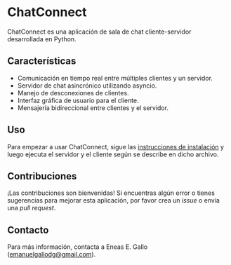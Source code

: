 # ChatConnect

ChatConnect es una aplicación de sala de chat cliente-servidor desarrollada en Python.

## Características

- Comunicación en tiempo real entre múltiples clientes y un servidor.
- Servidor de chat asincrónico utilizando asyncio.
- Manejo de desconexiones de clientes.
- Interfaz gráfica de usuario para el cliente.
- Mensajería bidireccional entre clientes y el servidor.

## Uso

Para empezar a usar ChatConnect, sigue las [instrucciones de instalación](INSTALL.md) y luego ejecuta el servidor y el cliente según se describe en dicho archivo.

## Contribuciones

¡Las contribuciones son bienvenidas! Si encuentras algún error o tienes sugerencias para mejorar esta aplicación, por favor crea un *issue* o envía una *pull request*.

## Contacto

Para más información, contacta a Eneas E. Gallo (emanuelgallodg@gmail.com).
